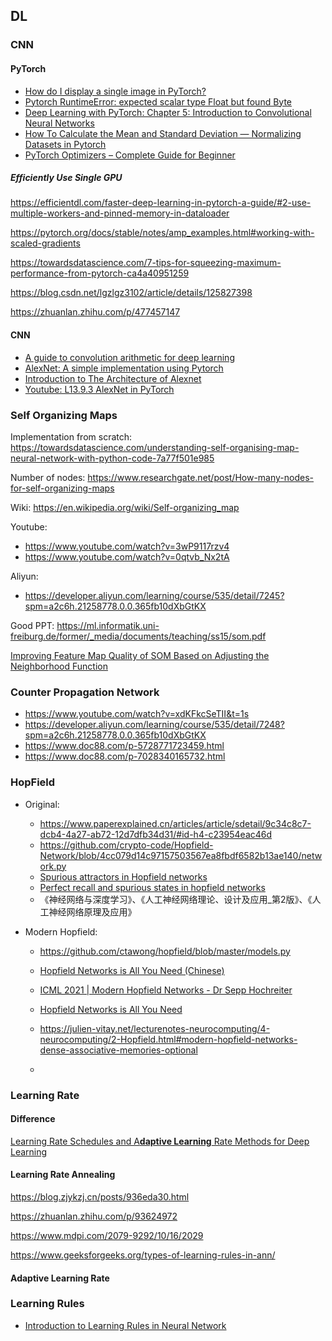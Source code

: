 ## DL

### CNN

#### PyTorch

- [How do I display a single image in PyTorch?](https://stackoverflow.com/questions/53623472/how-do-i-display-a-single-image-in-pytorch)
- [Pytorch RuntimeError: expected scalar type Float but found Byte](https://stackoverflow.com/questions/64635630/pytorch-runtimeerror-expected-scalar-type-float-but-found-byte)
- [Deep Learning with PyTorch: Chapter 5: Introduction to Convolutional Neural Networks](https://www.tomasbeuzen.com/deep-learning-with-pytorch/chapters/chapter5_cnns-pt1.html#the-cnn-recipe-book)
- [How To Calculate the Mean and Standard Deviation — Normalizing Datasets in Pytorch](https://towardsdatascience.com/how-to-calculate-the-mean-and-standard-deviation-normalizing-datasets-in-pytorch-704bd7d05f4c)
- [PyTorch Optimizers – Complete Guide for Beginner](https://machinelearningknowledge.ai/pytorch-optimizers-complete-guide-for-beginner/#Conclusion)

##### Efficiently Use Single GPU

https://efficientdl.com/faster-deep-learning-in-pytorch-a-guide/#2-use-multiple-workers-and-pinned-memory-in-dataloader

https://pytorch.org/docs/stable/notes/amp_examples.html#working-with-scaled-gradients

https://towardsdatascience.com/7-tips-for-squeezing-maximum-performance-from-pytorch-ca4a40951259

https://blog.csdn.net/lgzlgz3102/article/details/125827398

https://zhuanlan.zhihu.com/p/477457147

#### CNN

- [A guide to convolution arithmetic for deep learning](https://arxiv.org/pdf/1603.07285v1.pdf)
- [AlexNet: A simple implementation using Pytorch](https://medium.com/analytics-vidhya/alexnet-a-simple-implementation-using-pytorch-30c14e8b6db2)
- [Introduction to The Architecture of Alexnet](https://www.analyticsvidhya.com/blog/2021/03/introduction-to-the-architecture-of-alexnet/)
- [Youtube: L13.9.3 AlexNet in PyTorch](https://www.youtube.com/watch?v=mlXRVuD_HEg)





### Self Organizing Maps

Implementation from scratch:  https://towardsdatascience.com/understanding-self-organising-map-neural-network-with-python-code-7a77f501e985

Number of nodes: https://www.researchgate.net/post/How-many-nodes-for-self-organizing-maps

Wiki: https://en.wikipedia.org/wiki/Self-organizing_map

Youtube: 

- https://www.youtube.com/watch?v=3wP9117rzv4
- https://www.youtube.com/watch?v=0qtvb_Nx2tA

Aliyun: 

- https://developer.aliyun.com/learning/course/535/detail/7245?spm=a2c6h.21258778.0.0.365fb10dXbGtKX



Good PPT: https://ml.informatik.uni-freiburg.de/former/_media/documents/teaching/ss15/som.pdf

[Improving Feature Map Quality of SOM Based on Adjusting the Neighborhood Function](https://www.intechopen.com/chapters/69305)



### Counter Propagation Network

- https://www.youtube.com/watch?v=xdKFkcSeTII&t=1s
- https://developer.aliyun.com/learning/course/535/detail/7248?spm=a2c6h.21258778.0.0.365fb10dXbGtKX
- https://www.doc88.com/p-5728771723459.html
- https://www.doc88.com/p-7028340165732.html



### HopField

- Original: 

  - https://www.paperexplained.cn/articles/article/sdetail/9c34c8c7-dcb4-4a27-ab72-12d7dfb34d31/#id-h4-c23954eac46d
  - https://github.com/crypto-code/Hopfield-Network/blob/4cc079d14c97157503567ea8fbdf6582b13ae140/network.py
  - [Spurious attractors in Hopfield networks](https://psychology.stackexchange.com/questions/903/spurious-attractors-in-hopfield-networks)
  - [Perfect recall and spurious states in hopfield networks](https://stats.stackexchange.com/questions/219598/perfect-recall-and-spurious-states-in-hopfield-networks)
  - 《神经网络与深度学习》、《人工神经网络理论、设计及应用_第2版》、《人工神经网络原理及应用》

- Modern Hopfield:

  -  https://github.com/ctawong/hopfield/blob/master/models.py

  -  [Hopfield Networks is All You Need (Chinese)](https://www.paperexplained.cn/articles/paper/detail/85a2fea9971b2cbe3564a94c64d7aa9575c60963/)
  
  -  [ICML 2021 | Modern Hopfield Networks - Dr Sepp Hochreiter](https://www.youtube.com/watch?v=414-gVnSNyk)
  
  -  [Hopfield Networks is All You Need](https://ml-jku.github.io/hopfield-layers/)
  
  -  https://julien-vitay.net/lecturenotes-neurocomputing/4-neurocomputing/2-Hopfield.html#modern-hopfield-networks-dense-associative-memories-optional
  
  -  

### Learning Rate

#### Difference

[Learning Rate Schedules and A**daptive Learning** Rate Methods for Deep Learning](https://towardsdatascience.com/learning-rate-schedules-and-adaptive-learning-rate-methods-for-deep-learning-2c8f433990d1)

#### Learning Rate Annealing

https://blog.zjykzj.cn/posts/936eda30.html

https://zhuanlan.zhihu.com/p/93624972

https://www.mdpi.com/2079-9292/10/16/2029

https://www.geeksforgeeks.org/types-of-learning-rules-in-ann/

#### Adaptive Learning Rate





### Learning Rules

- [Introduction to Learning Rules in Neural Network](https://data-flair.training/blogs/learning-rules-in-neural-network/)



